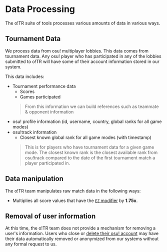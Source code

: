 # Data Processing

The o!TR suite of tools processes various amounts of data in various ways.

## Tournament Data

We process data from osu! multiplayer lobbies. This data comes from tournament data. Any osu! player who has participated in any of the lobbies submitted to o!TR will have some of their account information stored in our system.

This data includes:

* Tournament performance data
  * Scores
  * Games participated
  > From this information we can build references such as teammate & opponent information
* osu! profile information (id, username, country, global ranks for all game modes)
* osu!track information
  * Closest known global rank for all game modes (with timestamp)
  > This is for players who have tournament data for a given game mode. The closest known rank is the closest available rank from osu!track compared to the date of the first tournament match a player participated in.

## Data manipulation

The o!TR team manipulates raw match data in the following ways:

* Multiplies all score values that have the [`EZ` modifier](https://osu.ppy.sh/wiki/en/Gameplay/Game_modifier/Easy) by **1.75x**.

## Removal of user information

At this time, the o!TR team does not provide a mechanism for removing a user's information. Users who close or [delete their osu! account](https://osu.ppy.sh/wiki/en/Help_centre/Account#account-deletion) may have their data automatically removed or anonymized from our systems without any formal request to us.